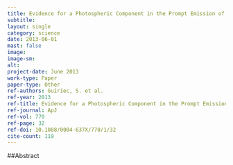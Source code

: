 ```yaml
---
title: Evidence for a Photospheric Component in the Prompt Emission of the Short GRB 120323A and Its Effects on the GRB Hardness-Luminosity Relation
subtitle: 
layout: single
category: science
date: 2013-06-01
mast: false
image: 
image-sm: 
alt: 
project-date: June 2013
work-type: Paper
paper-type: Other
ref-authors: Guiriec, S. et al.
ref-year: 2013
ref-title: Evidence for a Photospheric Component in the Prompt Emission of the Short GRB 120323A and Its Effects on the GRB Hardness-Luminosity Relation
ref-journal: ApJ
ref-vol: 770
ref-page: 32
ref-doi: 10.1088/0004-637X/770/1/32
cite-count: 119
---
```



##Abstract
